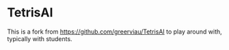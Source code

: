 # TetrisAI
This is a fork from https://github.com/greerviau/TetrisAI to play around with, typically with students.

